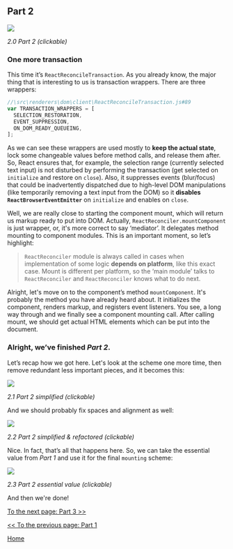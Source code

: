 ## Part 2

[![](https://twisger.github.io/Under-the-hood-ReactJS/master/stack/images/2/part-2.svg)](https://twisger.github.io/Under-the-hood-ReactJS/master/stack/images/2/part-2.svg)

<em>2.0 Part 2 (clickable)</em>

### One more transaction

This time it’s `ReactReconcileTransaction`. As you already know, the major thing that is interesting to us is transaction wrappers. There are three wrappers:

```javascript
//\src\renderers\dom\client\ReactReconcileTransaction.js#89
var TRANSACTION_WRAPPERS = [
  SELECTION_RESTORATION,
  EVENT_SUPPRESSION,
  ON_DOM_READY_QUEUEING,
];
```

As we can see these wrappers are used mostly to **keep the actual state**, lock some changeable values before method calls, and release them after. So, React ensures that, for example, the selection range (currently selected text input) is not disturbed by performing the transaction (get selected on `initialize` and restore on `close`). Also, it suppresses events (blur/focus) that could be inadvertently dispatched due to high-level DOM manipulations (like temporarily removing a text input from the DOM) so it **disables `ReactBrowserEventEmitter`** on `initialize` and enables on `close`.

Well, we are really close to starting the component mount, which will return us markup ready to put into DOM. Actually, `ReactReconciler.mountComponent` is just wrapper, or, it's more correct to say ‘mediator’. It delegates method mounting to component modules. This is an important moment, so let’s highlight:

> `ReactReconciler` module is always called in cases when implementation of some logic **depends on platform**, like this exact case. Mount is different per platform, so the ‘main module’ talks to `ReactReconciler` and `ReactReconciler` knows what to do next.

Alright, let's move on to the component’s method `mountComponent`. It's probably the method you have already heard about. It initializes the component, renders markup, and registers event listeners.  You see, a long way through and we finally see a component mounting call. After calling mount, we should get actual HTML elements which can be put into the document.


### Alright, we’ve finished *Part 2*.

Let’s recap how we got here. Let's look at the scheme one more time, then remove redundant less important pieces, and it becomes this:

[![](https://twisger.github.io/Under-the-hood-ReactJS/master/stack/images/2/part-2-A.svg)](https://twisger.github.io/Under-the-hood-ReactJS/master/stack/images/2/part-2-A.svg)

<em>2.1 Part 2 simplified (clickable)</em>

And we should probably fix spaces and alignment as well:

[![](https://twisger.github.io/Under-the-hood-ReactJS/master/stack/images/2/part-2-B.svg)](https://twisger.github.io/Under-the-hood-ReactJS/master/stack/images/2/part-2-B.svg)

<em>2.2 Part 2 simplified & refactored (clickable)</em>

Nice. In fact, that’s all that happens here. So, we can take the essential value from *Part 1* and use it for the final `mounting` scheme:

[![](https://twisger.github.io/Under-the-hood-ReactJS/master/stack/images/2/part-2-C.svg)](https://twisger.github.io/Under-the-hood-ReactJS/master/stack/images/2/part-2-C.svg)

<em>2.3 Part 2 essential value (clickable)</em>

And then we're done!


[To the next page: Part 3 >>](./Part-3.md)

[<< To the previous page: Part 1](./Part-1.md)


[Home](../../README.md)
